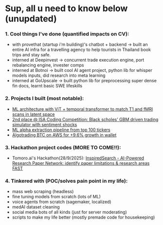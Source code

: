 # Sup, all u need to know below (unupdated)

### 1. Cool things I've done (quantified impacts on CV):
- with provethat (startup i'm building)'s chatbot + backend -> built an entire AI infra for a travelling agency to help tourists in Thailand book trips and stay safe.
- interned at Deepinvest -> concurrent trade execution engine, port rebalancing engine, invester comps
- interned at Botnoi -> built cool AI agent project, python lib for whisper models inputs, did research into meta learning 
- interned at GoUpscale -> built python lib for preprocessing super dense fin docs, learnt basic SWE lifeskills

### 2. Projects I built (most notable):
- [ML architecture with ViT + temporal transformer to match T1 and fMRI scans in latent space](https://github.com/bugattmark/Structure-Function-Brain)
- [2nd place @ ISA Coding Competition: Black scholes' GBM driven trading simulator with sentiment shocks](https://github.com/bugattmark/Trading-Simulator)
- [ML alpha extraction pipeline from top 100 tickers](https://github.com/bugattmark/Portfolio-ML)
- [Algotrading BTC on AWS for +9.6% growth in wallet](https://github.com/bugattmark/Trading-Simulator)

### 3. Hackathon project codes (MORE TO COME!!):
- Tomoro.ai's Hackathon(28/9/2025): [InspiredSearch - AI-Powered Research Paper Network: identify paper limitations & research areas FAST](https://github.com/bugattmark/InspiredSearch/)

### 4. Tinkered with (POC/solves pain point in my life):
- mass web scraping (headless)
- fine tuning models from scratch (lots of ML)
- voice agents from scratch (sagemaker, localized)
- medAI dataset cleaning
- social media bots of all kinds (just for server moderating)
- scripts to make my life better (mostly premade code for housekeeping)
